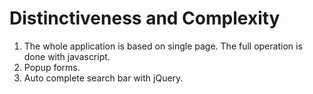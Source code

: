 # Distinctiveness and Complexity
1. The whole application is based on single page. The full operation is done with javascript. 
2. Popup forms.
3. Auto complete search bar with jQuery.